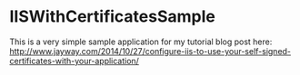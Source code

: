 IISWithCertificatesSample
=========================
This is a very simple sample application for my tutorial blog post here: http://www.jayway.com/2014/10/27/configure-iis-to-use-your-self-signed-certificates-with-your-application/
